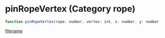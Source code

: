 # pinRopeVertex (Category rope)

```js
function pinRopeVertex(rope: number, vertex: int, x: number, y: number, z: number): void
```

[filename](pinRopeVertex_m.md ':include')